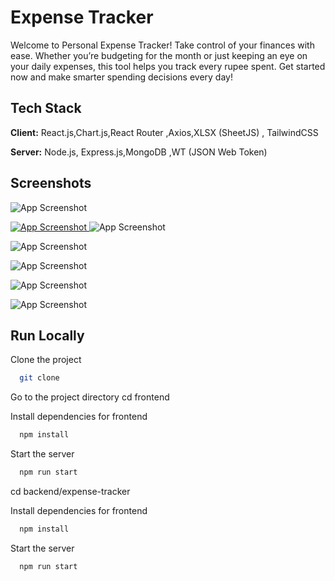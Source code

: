 # Expense Tracker

Welcome to Personal Expense Tracker!
Take control of your finances with ease. Whether you’re budgeting for the month or just keeping an eye on your daily expenses, this tool helps you track every rupee spent. Get started now and make smarter spending decisions every day!

## Tech Stack

**Client:** React.js,Chart.js,React Router ,Axios,XLSX (SheetJS) , TailwindCSS

**Server:** Node.js, Express.js,MongoDB ,WT (JSON Web Token)

## Screenshots
![App Screenshot](https://res.cloudinary.com/dbzjoc5rr/image/upload/v1744825486/w8bxqgjrflcowqqcjqvs.png)

[![App Screenshot](https://res.cloudinary.com/dbzjoc5rr/image/upload/v1744824873/zvkrpvqzrwnkcma6hsj6.png)
](https://res.cloudinary.com/dbzjoc5rr/image/upload/v1744825589/nevqovhtkpthzxqrvn3l.png)
![App Screenshot](https://res.cloudinary.com/dbzjoc5rr/image/upload/v1744824998/dy4uf1muyrkieseeorf8.png)

![App Screenshot](https://res.cloudinary.com/dbzjoc5rr/image/upload/v1744824941/p9wgpdul1w3wv9ykkxca.png)

![App Screenshot](https://res.cloudinary.com/dbzjoc5rr/image/upload/v1744825041/oxaacpp7t5cu5oe5lqfd.png)

![App Screenshot](https://res.cloudinary.com/dbzjoc5rr/image/upload/v1744825041/oxaacpp7t5cu5oe5lqfd.png)

![App Screenshot](https://res.cloudinary.com/dbzjoc5rr/image/upload/v1744825161/xotmownuublpm4hanhqm.png)


## Run Locally

Clone the project

```bash
  git clone  
```

Go to the project directory
cd frontend

Install dependencies for frontend 

```bash
  npm install
```

Start the server

```bash
  npm run start
```

cd backend/expense-tracker

Install dependencies for frontend 

```bash
  npm install
```

Start the server

```bash
  npm run start
```


